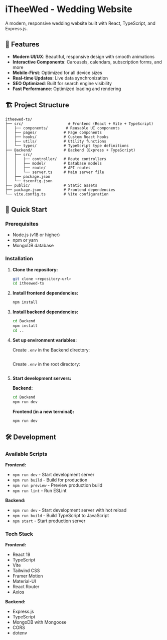 # iTheeWed - Wedding Website

A modern, responsive wedding website built with React, TypeScript, and Express.js.

## 🎉 Features

- **Modern UI/UX**: Beautiful, responsive design with smooth animations
- **Interactive Components**: Carousels, calendars, subscription forms, and more
- **Mobile-First**: Optimized for all device sizes
- **Real-time Updates**: Live data synchronization
- **SEO Optimized**: Built for search engine visibility
- **Fast Performance**: Optimized loading and rendering

## 🏗️ Project Structure

```
itheewed-ts/
├── src/                    # Frontend (React + Vite + TypeScript)
│   ├── components/        # Reusable UI components
│   ├── pages/            # Page components
│   ├── hooks/            # Custom React hooks
│   ├── utils/            # Utility functions
│   └── types/            # TypeScript type definitions
├── Backend/              # Backend (Express + TypeScript)
│   ├── src/
│   │   ├── controller/   # Route controllers
│   │   ├── model/        # Database models
│   │   ├── route/        # API routes
│   │   └── server.ts     # Main server file
│   ├── package.json
│   └── tsconfig.json
├── public/               # Static assets
├── package.json          # Frontend dependencies
└── vite.config.ts        # Vite configuration
```

## 🚀 Quick Start

### Prerequisites

- Node.js (v18 or higher)
- npm or yarn
- MongoDB database

### Installation

1. **Clone the repository:**
   ```bash
   git clone <repository-url>
   cd itheewed-ts
   ```

2. **Install frontend dependencies:**
   ```bash
   npm install
   ```

3. **Install backend dependencies:**
   ```bash
   cd Backend
   npm install
   cd ..
   ```

4. **Set up environment variables:**

   Create `.env` in the Backend directory:
   ```env
   ```

   Create `.env` in the root directory:
   ```env
   ```

5. **Start development servers:**

   **Backend:**
   ```bash
   cd Backend
   npm run dev
   ```

   **Frontend (in a new terminal):**
   ```bash
   npm run dev
   ```

## 🛠️ Development

### Available Scripts

**Frontend:**
- `npm run dev` - Start development server
- `npm run build` - Build for production
- `npm run preview` - Preview production build
- `npm run lint` - Run ESLint

**Backend:**
- `npm run dev` - Start development server with hot reload
- `npm run build` - Build TypeScript to JavaScript
- `npm start` - Start production server

### Tech Stack

**Frontend:**
- React 19
- TypeScript
- Vite
- Tailwind CSS
- Framer Motion
- Material-UI
- React Router
- Axios

**Backend:**
- Express.js
- TypeScript
- MongoDB with Mongoose
- CORS
- dotenv

